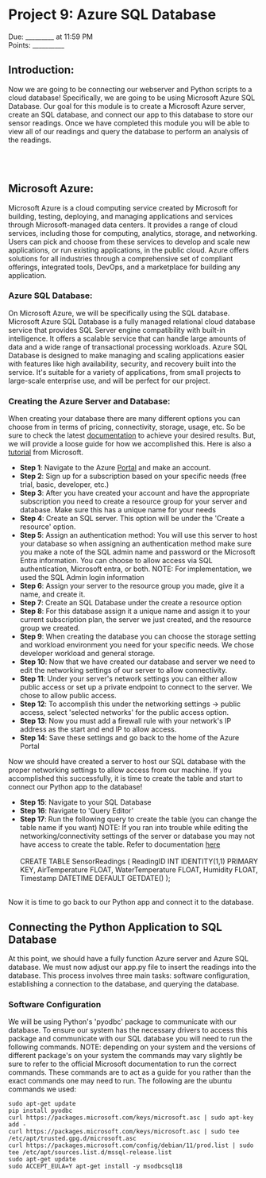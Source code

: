 
# Project 9: Azure SQL Database
Due: _________ at 11:59 PM <br>
Points: __________


## Introduction:
Now we are going to be connecting our webserver and Python scripts to a cloud database! Specifically, we are going to be using Microsoft Azure SQL Database. Our goal for this module is to create a Microsoft Azure server, create an SQL database, and connect our app to this database to store our sensor readings. Once we have completed this module you will be able to view all of our readings and query the database to perform an analysis of the readings.

<br><br>


## Microsoft Azure:

Microsoft Azure is a cloud computing service created by Microsoft for building, testing, deploying, and managing applications and services through Microsoft-managed data centers. It provides a range of cloud services, including those for computing, analytics, storage, and networking. Users can pick and choose from these services to develop and scale new applications, or run existing applications, in the public cloud. Azure offers solutions for all industries through a comprehensive set of compliant offerings, integrated tools, DevOps, and a marketplace for building any application.

### Azure SQL Database:
On Microsoft Azure, we will be specifically using the SQL database. Microsoft Azure SQL Database is a fully managed relational cloud database service that provides SQL Server engine compatibility with built-in intelligence. It offers a scalable service that can handle large amounts of data and a wide range of transactional processing workloads. Azure SQL Database is designed to make managing and scaling applications easier with features like high availability, security, and recovery built into the service. It's suitable for a variety of applications, from small projects to large-scale enterprise use, and will be perfect for our project.

### Creating the Azure Server and Database:

When creating your database there are many different options you can choose from in terms of pricing, connectivity, storage, usage, etc. So be sure to check the latest [documentation][docs] to achieve your desired results. But, we will provide a loose guide for how we accomplished this. Here is also a [tutorial][tut] from Microsoft.

- **Step 1**: Navigate to the Azure [Portal][portal] and make an account.
- **Step 2**: Sign up for a subscription based on your specific needs (free trial, basic, developer, etc.)
- **Step 3**: After you have created your account and have the appropriate subscription you need to create a resource group for your server and database. Make sure this has a unique name for your needs
- **Step 4**: Create an SQL server. This option will be under the 'Create a resource' option. 
- **Step 5**: Assign an authentication method: You will use this server to host your database so when assigning an authentication method make sure you make a note of the SQL admin name and password or the Microsoft Entra information. You can choose to allow access via SQL authentication, Microsoft entra, or both. NOTE: For implementation, we used the SQL Admin login information
- **Step 6**: Assign your server to the resource group you made, give it a name, and create it.
- **Step 7**: Create an SQL Database under the create a resource option
- **Step 8**: For this database assign it a unique name and assign it to your current subscription plan, the server we just created, and the resource group we created.
- **Step 9**: When creating the database you can choose the storage setting and workload environment you need for your specific needs. We chose developer workload and general storage.
- **Step 10**: Now that we have created our database and server we need to edit the networking settings of our server to allow connectivity.
- **Step 11**: Under your server's network settings you can either allow public access or set up a private endpoint to connect to the server. We chose to allow public access.
- **Step 12**: To accomplish this under the networking settings -> public access, select 'selected networks' for the public access option.
- **Step 13**: Now you must add a firewall rule with your network's IP address as the start and end IP to allow access.
- **Step 14**: Save these settings and go back to the home of the Azure Portal

Now we should have created a server to host our SQL database with the proper networking settings to allow access from our machine. If you accomplished this successfully, it is time to create the table and start to connect our Python app to the database!

- **Step 15**: Navigate to your SQL Database
- **Step 16**: Navigate to 'Query Editor'
- **Step 17**: Run the following query to create the table (you can change the table name if you want) NOTE: If you ran into trouble while editing the networking/connectivity settings of the server or database you may not have access to create the table. Refer to documentation [here][connect] 
   <br><br>CREATE TABLE SensorReadings (
      ReadingID INT IDENTITY(1,1) PRIMARY KEY,
      AirTemperature FLOAT, WaterTemperature FLOAT,
      Humidity FLOAT,
      Timestamp DATETIME DEFAULT GETDATE()
  );<br><br>

Now it is time to go back to our Python app and connect it to the database.
<br>

## Connecting the Python Application to SQL Database
At this point, we should have a fully function Azure server and Azure SQL database. We must now adjust our app.py file to insert the readings into the database. This process involves three main tasks: software configuration, establishing a connection to the database, and querying the database.
<br>

### Software Configuration
We will be using Python's 'pyodbc' package to communicate with our database. To ensure our system has the necessary drivers to access this package and communicate with our SQL database you will need to run the following commands. NOTE: depending on your system and the versions of different package's on your system the commands may vary slightly be sure to refer to the official Microsoft documentation to run the correct commands. These commands are to act as a guide for you rather than the exact commands one may need to run. The following are the ubuntu commands we used:

```
sudo apt-get update
pip install pyodbc
curl https://packages.microsoft.com/keys/microsoft.asc | sudo apt-key add -
curl https://packages.microsoft.com/keys/microsoft.asc | sudo tee /etc/apt/trusted.gpg.d/microsoft.asc
curl https://packages.microsoft.com/config/debian/11/prod.list | sudo tee /etc/apt/sources.list.d/mssql-release.list
sudo apt-get update
sudo ACCEPT_EULA=Y apt-get install -y msodbcsql18
```


[docs]: https://learn.microsoft.com/en-us/azure/?product=popular
[tut]:https://learn.microsoft.com/en-us/azure/azure-sql/database/single-database-create-quickstart?view=azuresql&tabs=azure-portal
[portal]:https://portal.azure.com/#home
[connect]:https://learn.microsoft.com/en-us/azure/azure-sql/database/connectivity-settings?view=azuresql&tabs=azure-portal






















